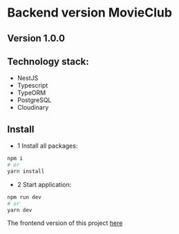 # Backend version MovieClub

## Version 1.0.0

## Technology stack:

- NestJS
- Typescript
- TypeORM
- PostgreSQL
- Cloudinary

## Install

- 1 Install all packages:

```bash
npm i
# or
yarn install
```

- 2  Start application:

```bash
npm run dev
# or
yarn dev
```

The frontend version of this project [here](https://github.com/pavel-developer2001/movieClub-frontend)
